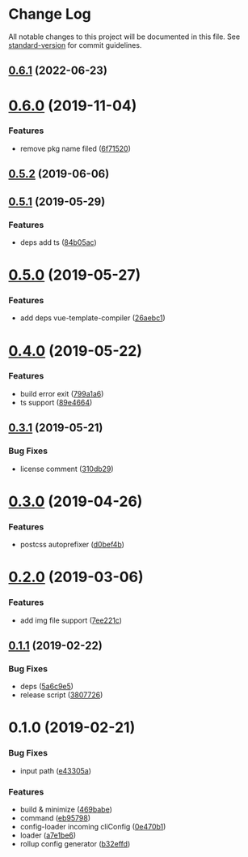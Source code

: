 # Change Log

All notable changes to this project will be documented in this file. See [standard-version](https://github.com/conventional-changelog/standard-version) for commit guidelines.

<a name="0.6.1"></a>
## [0.6.1](https://github.com/komomoo/dio/compare/v0.6.0...v0.6.1) (2022-06-23)



<a name="0.6.0"></a>
# [0.6.0](https://github.com/komomoo/dio/compare/v0.5.2...v0.6.0) (2019-11-04)


### Features

* remove pkg name filed ([6f71520](https://github.com/komomoo/dio/commit/6f71520))



<a name="0.5.2"></a>
## [0.5.2](https://github.com/komomoo/dio/compare/v0.5.1...v0.5.2) (2019-06-06)



<a name="0.5.1"></a>
## [0.5.1](https://github.com/komomoo/dio/compare/v0.5.0...v0.5.1) (2019-05-29)


### Features

* deps add ts ([84b05ac](https://github.com/komomoo/dio/commit/84b05ac))



<a name="0.5.0"></a>
# [0.5.0](https://github.com/komomoo/dio/compare/v0.4.0...v0.5.0) (2019-05-27)


### Features

* add deps vue-template-compiler ([26aebc1](https://github.com/komomoo/dio/commit/26aebc1))



<a name="0.4.0"></a>
# [0.4.0](https://github.com/komomoo/dio/compare/v0.3.1...v0.4.0) (2019-05-22)


### Features

* build error exit ([799a1a6](https://github.com/komomoo/dio/commit/799a1a6))
* ts support ([89e4664](https://github.com/komomoo/dio/commit/89e4664))



<a name="0.3.1"></a>
## [0.3.1](https://github.com/komomoo/dio/compare/v0.3.0...v0.3.1) (2019-05-21)


### Bug Fixes

* license comment ([310db29](https://github.com/komomoo/dio/commit/310db29))



<a name="0.3.0"></a>
# [0.3.0](https://github.com/komomoo/dio/compare/v0.2.0...v0.3.0) (2019-04-26)


### Features

* postcss autoprefixer ([d0bef4b](https://github.com/komomoo/dio/commit/d0bef4b))



<a name="0.2.0"></a>
# [0.2.0](https://github.com/komomoo/dio/compare/v0.1.1...v0.2.0) (2019-03-06)


### Features

* add img file support ([7ee221c](https://github.com/komomoo/dio/commit/7ee221c))



<a name="0.1.1"></a>
## [0.1.1](https://github.com/komomoo/dio/compare/v0.1.0...v0.1.1) (2019-02-22)


### Bug Fixes

* deps ([5a6c9e5](https://github.com/komomoo/dio/commit/5a6c9e5))
* release script ([3807726](https://github.com/komomoo/dio/commit/3807726))



<a name="0.1.0"></a>
# 0.1.0 (2019-02-21)


### Bug Fixes

* input path ([e43305a](https://github.com/komomoo/dio/commit/e43305a))


### Features

* build & minimize ([469babe](https://github.com/komomoo/dio/commit/469babe))
* command ([eb95798](https://github.com/komomoo/dio/commit/eb95798))
* config-loader incoming cliConfig ([0e470b1](https://github.com/komomoo/dio/commit/0e470b1))
* loader ([a7e1be6](https://github.com/komomoo/dio/commit/a7e1be6))
* rollup config generator ([b32effd](https://github.com/komomoo/dio/commit/b32effd))
